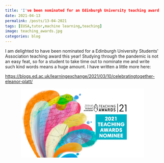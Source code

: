 ```yaml
---
title: 'I've been nominated for an Edinburgh University teaching award!'
date: 2021-04-13
permalink: /posts/13-04-2021
tags: [EUSA,tutor,machine learning,teaching]
image: teaching_awards.jpg
categories: blog
---
```


I am delighted to have been nominated for a Edinburgh University Students' Association teaching award this year! Studying through the pandemic is not an easy feat, so for a student to take time out to nominate me and write such kind words means a huge amount. I have written a little more here: 

https://blogs.ed.ac.uk/learningexchange/2021/03/10/celebratingtogether-eleanor-platt/

 <figure class="image">
  <p align="center">
    <img src="/assets/img/teaching_awards.jpg" alt="my alt text" width="400">
  </p>
 </figure>

